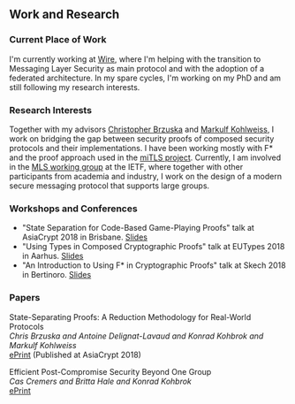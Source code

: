 ## Work and Research

### Current Place of Work
I'm currently working at [Wire](https://wire.com), where I'm helping with the transition to Messaging Layer Security as main protocol and with the adoption of a federated architecture. In my spare cycles, I'm working on my PhD and am still following my research interests.

### Research Interests
Together with my advisors [Christopher Brzuska](http://www.chrisbrzuska.de/) and [Markulf Kohlweiss](https://homepages.inf.ed.ac.uk/mkohlwei/), I work on bridging the gap between security proofs of composed security protocols and their implementations. I have been working mostly with F\* and the proof approach used in the [miTLS project](https://www.mitls.org/). Currently, I am involved in the [MLS working group](https://datatracker.ietf.org/wg/mls/about/) at the IETF, where together with other participants from academia and industry, I work on the design of a modern secure messaging protocol that supports large groups.

<!---
### Upcoming Events
For anyone interested in the "State-Separated Proofs" framework (see the Paper
below), there is a a workshop ([WoDUP](http://www.chrisbrzuska.de/WoDUP.html))
coming up on the 9th of May. It is conveniently colocated with EuroCrypt!
--->

### Workshops and Conferences
- "State Separation for Code-Based Game-Playing Proofs" talk at AsiaCrypt 2018 in Brisbane. [Slides](https://github.com/kkohbrok/kkohbrok.github.io/raw/master/talks/asiacrypt2018.pdf)
- "Using Types in Composed Cryptographic Proofs" talk at EUTypes 2018 in Aarhus. [Slides](https://github.com/kkohbrok/kkohbrok.github.io/raw/master/talks/eutypes2018.pdf)
- "An Introduction to Using F\* in Cryptographic Proofs" talk at Skech 2018 in Bertinoro. [Slides](https://github.com/kkohbrok/kkohbrok.github.io/raw/master/talks/skech2018.pdf)

### Papers
State-Separating Proofs: A Reduction Methodology for Real-World Protocols <br />
*Chris Brzuska and Antoine Delignat-Lavaud and Konrad Kohbrok and Markulf Kohlweiss* <br />
[ePrint](https://eprint.iacr.org/2018/306) (Published at AsiaCrypt 2018) <br />

Efficient Post-Compromise Security Beyond One Group <br />
*Cas Cremers and Britta Hale and Konrad Kohbrok* <br />
[ePrint](https://eprint.iacr.org/2019/477)
